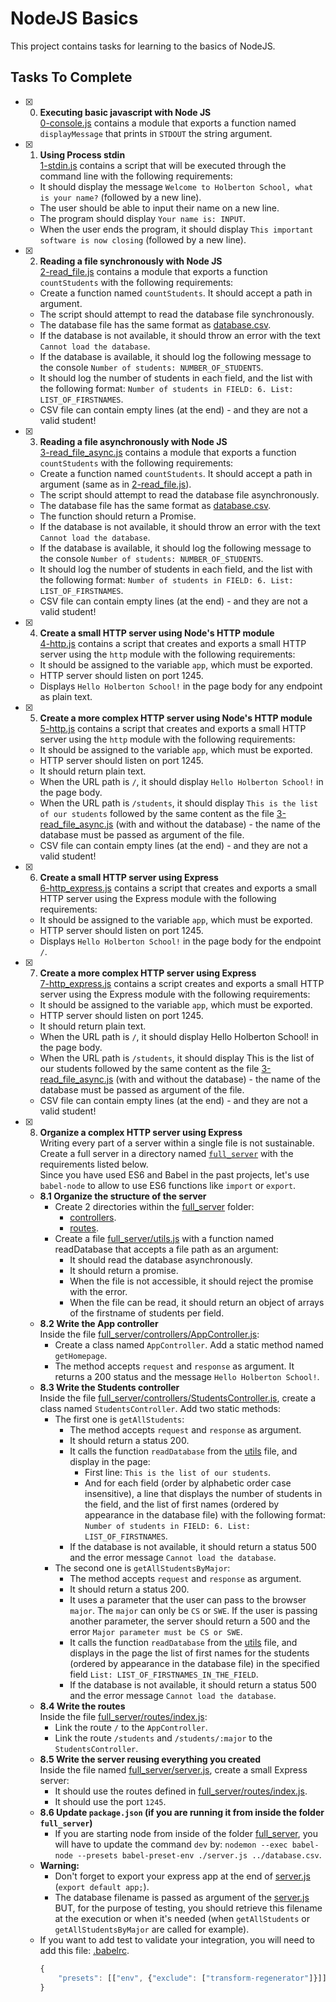# NodeJS Basics

This project contains tasks for learning to the basics of NodeJS.

## Tasks To Complete

- [x] 0. **Executing basic javascript with Node JS**<br/>[0-console.js](0-console.js) contains a module that exports a function named `displayMessage` that prints in `STDOUT` the string argument.

- [x] 1. **Using Process stdin**<br/>[1-stdin.js](1-stdin.js) contains a script that will be executed through the command line with the following requirements:

  - It should display the message `Welcome to Holberton School, what is your name?` (followed by a new line).
  - The user should be able to input their name on a new line.
  - The program should display `Your name is: INPUT`.
  - When the user ends the program, it should display `This important software is now closing` (followed by a new line).

- [x] 2. **Reading a file synchronously with Node JS**<br/>[2-read_file.js](2-read_file.js) contains a module that exports a function `countStudents` with the following requirements:

  - Create a function named `countStudents`. It should accept a path in argument.
  - The script should attempt to read the database file synchronously.
  - The database file has the same format as [database.csv](database.csv).
  - If the database is not available, it should throw an error with the text `Cannot load the database`.
  - If the database is available, it should log the following message to the console `Number of students: NUMBER_OF_STUDENTS`.
  - It should log the number of students in each field, and the list with the following format: `Number of students in FIELD: 6. List: LIST_OF_FIRSTNAMES`.
  - CSV file can contain empty lines (at the end) - and they are not a valid student!

- [x] 3. **Reading a file asynchronously with Node JS**<br/>[3-read_file_async.js](3-read_file_async.js) contains a module that exports a function `countStudents` with the following requirements:

  - Create a function named `countStudents`. It should accept a path in argument (same as in [2-read_file.js](2-read_file.js)).
  - The script should attempt to read the database file asynchronously.
  - The database file has the same format as [database.csv](database.csv).
  - The function should return a Promise.
  - If the database is not available, it should throw an error with the text `Cannot load the database`.
  - If the database is available, it should log the following message to the console `Number of students: NUMBER_OF_STUDENTS`.
  - It should log the number of students in each field, and the list with the following format: `Number of students in FIELD: 6. List: LIST_OF_FIRSTNAMES`.
  - CSV file can contain empty lines (at the end) - and they are not a valid student!

- [x] 4. **Create a small HTTP server using Node's HTTP module**<br/>[4-http.js](4-http.js) contains a script that creates and exports a small HTTP server using the `http` module with the following requirements:

  - It should be assigned to the variable `app`, which must be exported.
  - HTTP server should listen on port 1245.
  - Displays `Hello Holberton School!` in the page body for any endpoint as plain text.

- [x] 5. **Create a more complex HTTP server using Node's HTTP module**<br/>[5-http.js](5-http.js) contains a script that creates and exports a small HTTP server using the `http` module with the following requirements:

  - It should be assigned to the variable `app`, which must be exported.
  - HTTP server should listen on port 1245.
  - It should return plain text.
  - When the URL path is `/`, it should display `Hello Holberton School!` in the page body.
  - When the URL path is `/students`, it should display `This is the list of our students` followed by the same content as the file [3-read_file_async.js](3-read_file_async.js) (with and without the database) - the name of the database must be passed as argument of the file.
  - CSV file can contain empty lines (at the end) - and they are not a valid student!

- [x] 6. **Create a small HTTP server using Express**<br/>[6-http_express.js](6-http_express.js) contains a script that creates and exports a small HTTP server using the Express module with the following requirements:

  - It should be assigned to the variable `app`, which must be exported.
  - HTTP server should listen on port 1245.
  - Displays `Hello Holberton School!` in the page body for the endpoint `/`.

- [x] 7. **Create a more complex HTTP server using Express**<br/>[7-http_express.js](7-http_express.js) contains a script creates and exports a small HTTP server using the Express module with the following requirements:

  - It should be assigned to the variable `app`, which must be exported.
  - HTTP server should listen on port 1245.
  - It should return plain text.
  - When the URL path is `/`, it should display Hello Holberton School! in the page body.
  - When the URL path is `/students`, it should display This is the list of our students followed by the same content as the file [3-read_file_async.js](3-read_file_async.js) (with and without the database) - the name of the database must be passed as argument of the file.
  - CSV file can contain empty lines (at the end) - and they are not a valid student!

- [x] 8. **Organize a complex HTTP server using Express**<br />Writing every part of a server within a single file is not sustainable. Create a full server in a directory named [`full_server`](full_server) with the requirements listed below.<br />Since you have used ES6 and Babel in the past projects, let's use `babel-node` to allow to use ES6 functions like `import` or `export`.
  - **8.1 Organize the structure of the server**
    - Create 2 directories within the [full_server](full_server) folder:
      - [controllers](full_server/controllers/).
      - [routes](full_server/routes/).
    - Create a file [full_server/utils.js](full_server/utils.js) with a function named readDatabase that accepts a file path as an argument:
      - It should read the database asynchronously.
      - It should return a promise.
      - When the file is not accessible, it should reject the promise with the error.
      - When the file can be read, it should return an object of arrays of the firstname of students per field.
  - **8.2 Write the App controller**<br />Inside the file [full_server/controllers/AppController.js](full_server/controllers/AppController.js):
    - Create a class named `AppController`. Add a static method named `getHomepage`.
    - The method accepts `request` and `response` as argument. It returns a 200 status and the message `Hello Holberton School!`.
  - **8.3 Write the Students controller**<br />Inside the file [full_server/controllers/StudentsController.js](full_server/controllers/StudentsController.js), create a class named `StudentsController`. Add two static methods:
    - The first one is `getAllStudents`:
      - The method accepts `request` and `response` as argument.
      - It should return a status 200.
      - It calls the function `readDatabase` from the [utils](full_server/utils.js) file, and display in the page:
        - First line: `This is the list of our students`.
        - And for each field (order by alphabetic order case insensitive), a line that displays the number of students in the field, and the list of first names (ordered by appearance in the database file) with the following format: `Number of students in FIELD: 6. List: LIST_OF_FIRSTNAMES`.
      - If the database is not available, it should return a status 500 and the error message `Cannot load the database`.
    - The second one is `getAllStudentsByMajor`:
      - The method accepts `request` and `response` as argument.
      - It should return a status 200.
      - It uses a parameter that the user can pass to the browser `major`. The `major` can only be `CS` or `SWE`. If the user is passing another parameter, the server should return a 500 and the error `Major parameter must be CS or SWE`.
      - It calls the function `readDatabase` from the [utils](full_server/utils.js) file, and displays in the page the list of first names for the students (ordered by appearance in the database file) in the specified field `List: LIST_OF_FIRSTNAMES_IN_THE_FIELD`.
      - If the database is not available, it should return a status 500 and the error message `Cannot load the database`.
  - **8.4 Write the routes**<br />Inside the file [full_server/routes/index.js](full_server/routes/index.js):
    - Link the route `/` to the `AppController`.
    - Link the route `/students` and `/students/:major` to the `StudentsController`.
  - **8.5 Write the server reusing everything you created**<br />Inside the file named [full_server/server.js](full_server/server.js), create a small Express server:
    - It should use the routes defined in [full_server/routes/index.js](full_server/routes/index.js).
    - It should use the port `1245`.
  - **8.6 Update `package.json` (if you are running it from inside the folder `full_server`)**
    - If you are starting node from inside of the folder [full_server](full_server/), you will have to update the command `dev` by: `nodemon --exec babel-node --presets babel-preset-env ./server.js ../database.csv`.
  - **Warning:**
    - Don't forget to export your express app at the end of [server.js](full_server/server.js) (`export default app;`).
    - The database filename is passed as argument of the [server.js](full_server/server.js) BUT, for the purpose of testing, you should retrieve this filename at the execution or when it's needed (when `getAllStudents` or `getAllStudentsByMajor` are called for example).
  - If you want to add test to validate your integration, you will need to add this file: [.babelrc](.babelrc).
    ```js
    {
        "presets": [["env", {"exclude": ["transform-regenerator"]}]]
    }
    ```
